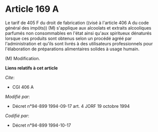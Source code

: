 # Article 169 A

Le tarif de 405 F du droit de fabrication ((visé à l'article 406 A du code général des impôts)) (M) s'applique aux alcoolats
et extraits alcooliques parfumés non consommables en l'état ainsi qu'aux spiritueux dénaturés lorsque ces produits sont
obtenus selon un procédé agréé par l'administration et qu'ils sont livrés à des utilisateurs professionnels pour
l'élaboration de préparations alimentaires solides à usage humain.

(M) Modification.

**Liens relatifs à cet article**

_Cite_:

  - CGI 406 A

_Modifié par_:

  - Décret n°94-899 1994-09-17 art. 4 JORF 19 octobre 1994

_Codifié par_:

  - Décret n°94-899 1994-10-17
